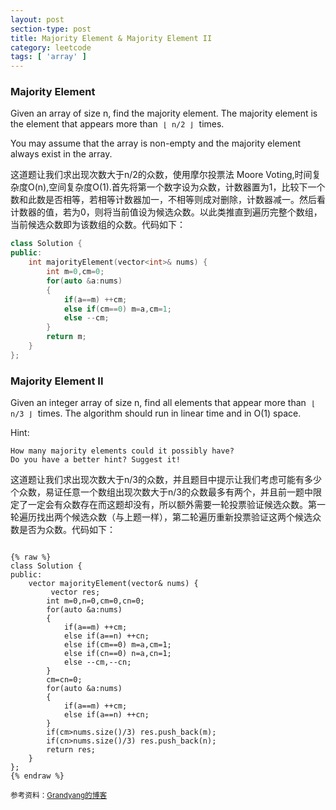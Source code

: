 ```yaml
---
layout: post
section-type: post
title: Majority Element & Majority Element II
category: leetcode
tags: [ 'array' ]
---
```


### Majority Element

Given an array of size n, find the majority element. The majority element is the element that appears more than &nbsp;<code>&lfloor; n/2 &rfloor;</code>&nbsp; times.

You may assume that the array is non-empty and the majority element always exist in the array.

这道题让我们求出现次数大于n/2的众数，使用摩尔投票法 Moore Voting,时间复杂度O(n),空间复杂度O(1).首先将第一个数字设为众数，计数器置为1，比较下一个数和此数是否相等，若相等计数器加一，不相等则成对删除，计数器减一。然后看计数器的值，若为0，则将当前值设为候选众数。以此类推直到遍历完整个数组，当前候选众数即为该数组的众数。代码如下：

```cpp
class Solution {
public:
    int majorityElement(vector<int>& nums) {
        int m=0,cm=0;
        for(auto &a:nums)
        {
            if(a==m) ++cm;
            else if(cm==0) m=a,cm=1;
            else --cm;
        }
        return m;
    }
};
```

### Majority Element II

Given an integer array of size n, find all elements that appear more than &nbsp;<code>&lfloor; n/3 &rfloor;</code>&nbsp; times. The algorithm should run in linear time and in O(1) space.

Hint:

    How many majority elements could it possibly have?
    Do you have a better hint? Suggest it!
	
这道题让我们求出现次数大于n/3的众数，并且题目中提示让我们考虑可能有多少个众数，易证任意一个数组出现次数大于n/3的众数最多有两个，并且前一题中限定了一定会有众数存在而这题却没有，所以额外需要一轮投票验证候选众数。第一轮遍历找出两个候选众数（与上题一样），第二轮遍历重新投票验证这两个候选众数是否为众数。代码如下：

<pre><code data-trim class="c">
{% raw %}
class Solution {
public:
    vector<int> majorityElement(vector<int>& nums) {
         vector<int> res;
        int m=0,n=0,cm=0,cn=0;
        for(auto &a:nums)
        {
            if(a==m) ++cm;
            else if(a==n) ++cn;
            else if(cm==0) m=a,cm=1;
            else if(cn==0) n=a,cn=1;
            else --cm,--cn;
        }
        cm=cn=0;
        for(auto &a:nums)
        {
            if(a==m) ++cm;
            else if(a==n) ++cn;
        }
        if(cm>nums.size()/3) res.push_back(m);
        if(cn>nums.size()/3) res.push_back(n);
        return res;
    }
};
{% endraw %}
</code></pre>

<small>参考资料：<a href="http://www.cnblogs.com/grandyang/p/4233501.html" target="\_blank">Grandyang的博客</a></small>
